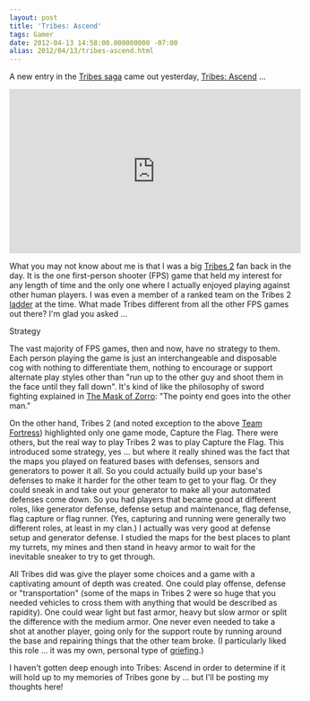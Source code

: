 ```yaml
---
layout: post
title: 'Tribes: Ascend'
tags: Gamer
date: 2012-04-13 14:58:00.000000000 -07:00
alias: 2012/04/13/tribes-ascend.html
---
```


A new entry in the [Tribes saga](http://en.wikipedia.org/wiki/Tribes_%28series%29) came out yesterday, [Tribes: Ascend](https://account.hirezstudios.com/tribesascend/default.aspx?ok=) ...

<iframe allowfullscreen="" frameborder="0" height="293" src="http://www.youtube.com/embed/O-70Bg2zRsg" width="520"></iframe><br/>

What you may not know about me is that I was a big [Tribes 2](http://en.wikipedia.org/wiki/Tribes_2) fan back in the day.  It is the one first-person shooter (FPS) game that held my interest for any length of time and the only one where I actually enjoyed playing against other human players.  I was even a member of a ranked team on the Tribes 2 [ladder](http://en.wikipedia.org/wiki/League_table) at the time.  What made Tribes different from all the other FPS games out there?  I'm glad you asked ...

Strategy

The vast majority of FPS games, then and now, have no strategy to them.  Each person playing the game is just an interchangeable and disposable cog with nothing to differentiate them, nothing to encourage or support alternate play styles other than "run up to the other guy and shoot them in the face until they fall down".  It's kind of like the philosophy of sword fighting explained in [The Mask of Zorro](http://www.imdb.com/title/tt0120746/): "The pointy end goes into the other man."

On the other hand, Tribes 2 (and noted exception to the above [Team Fortress](http://en.wikipedia.org/wiki/Team_Fortress)) highlighted only one game mode, Capture the Flag.  There were others, but the real way to play Tribes 2 was to play Capture the Flag.  This introduced some strategy, yes ... but where it really shined was the fact that the maps you played on featured bases with defenses, sensors and generators to power it all.  So you could actually build up your base's defenses to make it harder for the other team to get to your flag.  Or they could sneak in and take out your generator to make all your automated defenses come down.  So you had players that became good at different roles, like generator defense, defense setup and maintenance, flag defense, flag capture or flag runner.  (Yes, capturing and running were generally two different roles, at least in my clan.)  I actually was very good at defense setup and generator defense.  I studied the maps for the best places to plant my turrets, my mines and then stand in heavy armor to wait for the inevitable sneaker to try to get through.

All Tribes did was give the player some choices and a game with a captivating amount of depth was created.  One could play offense, defense or "transportation" (some of the maps in Tribes 2 were so huge that you needed vehicles to cross them with anything that would be described as rapidity).  One could wear light but fast armor, heavy but slow armor or split the difference with the medium armor.  One never even needed to take a shot at another player, going only for the support route by running around the base and repairing things that the other team broke.  (I particularly liked this role ... it was my own, personal type of [griefing](http://en.wikipedia.org/wiki/Wikipedia:Griefing).)

I haven't gotten deep enough into Tribes: Ascend in order to determine if it will hold up to my memories of Tribes gone by ... but I'll be posting my thoughts here!
